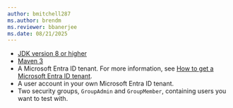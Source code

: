 ```yaml
---
author: bmitchell287
ms.author: brendm
ms.reviewer: bbanerjee
ms.date: 08/21/2025
---
```


- [JDK version 8 or higher](https://jdk.java.net/8/)
- [Maven 3](https://maven.apache.org/download.cgi)
- A Microsoft Entra ID tenant. For more information, see [How to get a Microsoft Entra ID tenant](/entra/identity-platform/quickstart-create-new-tenant).
- A user account in your own Microsoft Entra ID tenant.
- Two security groups, `GroupAdmin` and `GroupMember`, containing users you want to test with.
